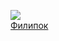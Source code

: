 ![](/books/child_prose/Лев%20Николаевич%20Толстой/Филипок.jpg)  
[Филипок](/books/child_prose/Лев%20Николаевич%20Толстой/Филипок)